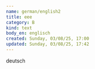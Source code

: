 ```yaml
---
name: german/english2
title: eee
category: B
kind: text
body_en: englisch
created: Sunday, 03/08/25, 17:00
updated: Sunday, 03/08/25, 17:42
---
```

deutsch
